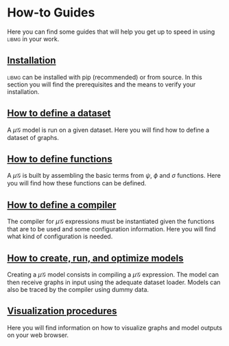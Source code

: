 # How-to Guides
Here you can find some guides that will help you get up to speed in using <span style="font-variant:small-caps;">libmg</span> in your work.

## [Installation](installation.md)
<span style="font-variant:small-caps;">libmg</span> can be installed with pip (recommended) or from source. In this section you will find the prerequisites 
and the means to verify your installation.

## [How to define a dataset](datasets.md)
A $\mu\mathcal{G}$ model is run on a given dataset. Here you will find how to define a dataset of graphs.

## [How to define functions](functions.md)
A $\mu\mathcal{G}$ is built by assembling the basic terms from $\psi$, $\phi$ and $\sigma$ functions. Here you will find how these functions can be defined.

## [How to define a compiler](compiler.md)
The compiler for $\mu\mathcal{G}$ expressions must be instantiated given the functions that are to be used and some configuration information. Here you will 
find what kind of configuration is needed.

## [How to create, run, and optimize models](models.md)
Creating a $\mu\mathcal{G}$ model consists in compiling a $\mu\mathcal{G}$ expression. The model can then receive graphs in input using the adequate dataset
loader. Models can also be traced by the compiler using dummy data.  

## [Visualization procedures](visualization.md)
Here you will find information on how to visualize graphs and model outputs on your web browser.